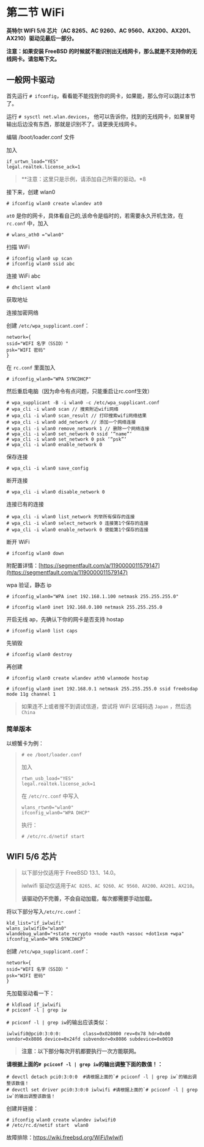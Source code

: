 # 第二节 WiFi

**英特尔 WIFI 5/6 芯片（AC 8265、AC 9260、AC 9560、AX200、AX201、AX210）驱动见最后一部分。**

**注意：如果安装 FreeBSD 的时候就不能识别出无线网卡，那么就是不支持你的无线网卡。请忽略下文。**

## 一般网卡驱动

首先运行 `# ifconfig`，看看能不能找到你的网卡，如果能，那么你可以跳过本节了。

运行 `# sysctl net.wlan.devices`，
他可以告诉你，找到的无线网卡，如果冒号输出后边没有东西，那就是识别不了。请更换无线网卡。

编辑 /boot/loader.conf 文件

加入

```
if_urtwn_load="YES" 
legal.realtek.license_ack=1
```

>**注意：这里只是示例，请添加自己所需的驱动。*8

接下来，创建 wlan0

```
# ifconfig wlan0 create wlandev at0
```

`at0` 是你的网卡，具体看自己的,该命令是临时的，若需要永久开机生效，在 `rc.conf` 中，加入

```
# wlans_ath0 ="wlan0"
```

扫描 WiFi

```
# ifconfig wlan0 up scan
# ifconfig wlan0 ssid abc
```

连接 WiFi abc

```
# dhclient wlan0
```

获取地址

连接加密网络

创建 `/etc/wpa_supplicant.conf`：

```
network={ 
ssid="WIFI 名字（SSID）" 
psk="WIFI 密码"
}
```

在 `rc.conf` 里面加入

```
# ifconfig_wlan0="WPA SYNCDHCP"
```

然后重启电脑（因为命令有点问题，只能重启让rc.conf生效）

```
# wpa_supplicant -B -i wlan0 -c /etc/wpa_supplicant.conf
# wpa_cli -i wlan0 scan // 搜索附近wifi网络
# wpa_cli -i wlan0 scan_result // 打印搜索wifi网络结果
# wpa_cli -i wlan0 add_network // 添加一个网络连接
# wpa_cli -i wlan0 remove_network 1 // 删除一个网络连接
# wpa_cli -i wlan0 set_network 0 ssid ‘“name”‘
# wpa_cli -i wlan0 set_network 0 psk ‘“psk”‘
# wpa_cli -i wlan0 enable_network 0
```

保存连接

```
# wpa_cli -i wlan0 save_config
```

断开连接

```
# wpa_cli -i wlan0 disable_network 0
```

连接已有的连接

```
# wpa_cli -i wlan0 list_network 列举所有保存的连接
# wpa_cli -i wlan0 select_network 0 连接第1个保存的连接
# wpa_cli -i wlan0 enable_network 0 使能第1个保存的连接
```

断开 WiFi

```
# ifconfig wlan0 down
```

附配置详情：[https://segmentfault.com/a/1190000011579147](https://segmentfault.com/a/1190000011579147)

wpa 验证，静态 ip

```
# ifconfig_wlan0="WPA inet 192.168.1.100 netmask 255.255.255.0"

# ifconfig wlan0 inet 192.168.0.100 netmask 255.255.255.0
```

开启无线 ap，先确认下你的网卡是否支持 hostap

```
# ifconfig wlan0 list caps
```

先销毁

```
# ifconfig wlan0 destroy
```

再创建

```
# ifconfig wlan0 create wlandev ath0 wlanmode hostap

# ifconfig wlan0 inet 192.168.0.1 netmask 255.255.255.0 ssid freebsdap mode 11g channel 1
```

>如果连不上或者搜不到调试信道，尝试将 WiFi 区域码选 `Japan` ，然后选 `China`

### 简单版本

以螃蟹卡为例：

>
>```
># ee /boot/loader.conf 
>```
>
>加入
>
>```
>rtwn_usb_load="YES"
>legal.realtek.license_ack=1
>```
>
>在 `/etc/rc.conf` 中写入
>
>```
>wlans_rtwn0="wlan0"
>ifconfig_wlan0="WPA DHCP"
>```
>
>执行：
>
>```
># /etc/rc.d/netif start
>```

## WIFI 5/6 芯片

>以下部分仅适用于 FreeBSD 13.1、14.0。
>
>iwlwifi 驱动仅适用于`AC 8265、AC 9260、AC 9560、AX200、AX201、AX210`。
> 
>**该驱动仍不完善，不会自动加载，每次都需要手动加载。**

将以下部分写入`/etc/rc.conf`：

```
kld_list="if_iwlwifi"
wlans_iwlwifi0="wlan0"
wlandebug_wlan0="+state +crypto +node +auth +assoc +dot1xsm +wpa"
ifconfig_wlan0="WPA SYNCDHCP"
```

创建 `/etc/wpa_supplicant.conf`：

```
network={ 
ssid="WIFI 名字（SSID）" 
psk="WIFI 密码"
}
```

先加载驱动看一下：

```
# kldload if_iwlwifi
# pciconf -l | grep iw 
```

`# pciconf -l | grep iw`的输出应该类似：

```
iwlwifi0@pci0:3:0:0:        class=0x028000 rev=0x78 hdr=0x00 vendor=0x8086 device=0x24fd subvendor=0x8086 subdevice=0x0010
```

>**注意：以下部分每次开机都要执行一次方能联网。**

**请根据上面的`# pciconf -l | grep iw`的输出调整下面的数值！：**

```
# devctl detach pci0:3:0:0  #请根据上面的`# pciconf -l | grep iw`的输出调整该数值！
# devctl set driver pci0:3:0:0 iwlwifi #请根据上面的`# pciconf -l | grep iw`的输出调整该数值！
```

创建并链接：

```
# ifconfig wlan0 create wlandev iwlwifi0
# /etc/rc.d/netif start  wlan0
```

故障排除：<https://wiki.freebsd.org/WiFi/Iwlwifi>
